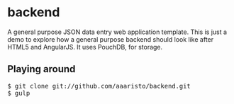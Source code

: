 backend
=======

A general purpose JSON data entry web application template.
This is just a demo to explore how a general purpose backend
should look like after HTML5 and AngularJS. It uses PouchDB,
for storage. 


## Playing around

<pre>
$ git clone git://github.com/aaaristo/backend.git
$ gulp
</pre>
